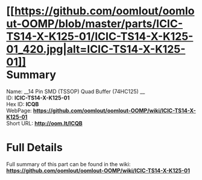 
[[https://github.com/oomlout/oomlout-OOMP/blob/master/parts/ICIC-TS14-X-K125-01/ICIC-TS14-X-K125-01_420.jpg|alt=ICIC-TS14-X-K125-01]]     
Summary
=================
  
Name: __14 Pin SMD (TSSOP) Quad Buffer (74HC125) __    
ID: __ICIC-TS14-X-K125-01__   
Hex ID: __ICQB__   
WebPage: __https://github.com/oomlout/oomlout-OOMP/wiki/ICIC-TS14-X-K125-01__   
Short URL: __http://oom.lt/ICQB__   

Full Details
==========================
Full summary of this part can be found in the wiki:   
__https://github.com/oomlout/oomlout-OOMP/wiki/ICIC-TS14-X-K125-01__    

